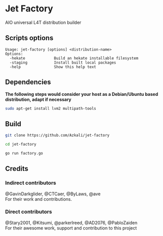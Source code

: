 # Jet Factory

AIO universal L4T distribution builder

## Scripts options

```
Usage: jet-factory [options] <distribution-name>
Options:
  -hekate             Build an hekate installable filesystem
  -staging            Install built local packages
  -help               Show this help text
```

## Dependencies

**The following steps would consider your host as a Debian/Ubuntu based distribution, adapt if necessary**

```sh
sudo apt-get install lvm2 multipath-tools
```

## Build

```sh
git clone https://github.com/Azkali/jet-factory
```

```sh
cd jet-factory
```

```sh
go run factory.go
```

## Credits

### Indirect contributors

@GavinDarkglider, @CTCaer, @ByLaws, @ave \
For their work and contributions.

### Direct contributors

@Stary2001, @Kitsumi, @parkerlreed, @AD2076, @PabloZaiden \
For their awesome work, support and contribution to this project
